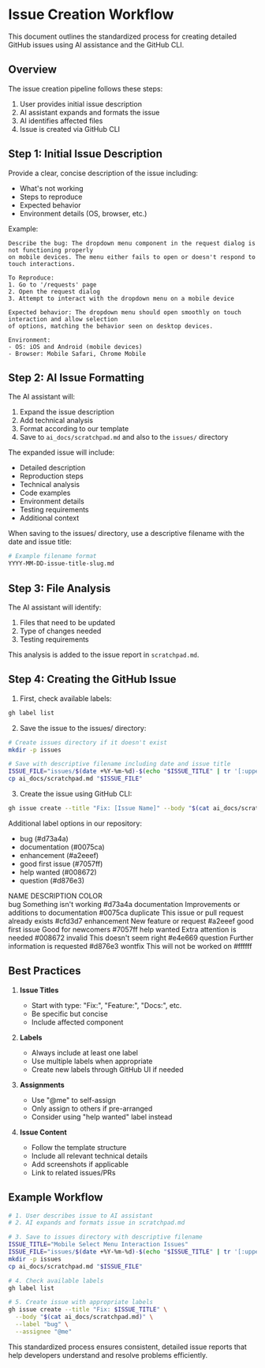 # Issue Creation Workflow

This document outlines the standardized process for creating detailed GitHub issues using AI assistance and the GitHub CLI.

## Overview

The issue creation pipeline follows these steps:
1. User provides initial issue description
2. AI assistant expands and formats the issue
3. AI identifies affected files
4. Issue is created via GitHub CLI

## Step 1: Initial Issue Description

Provide a clear, concise description of the issue including:
- What's not working
- Steps to reproduce
- Expected behavior
- Environment details (OS, browser, etc.)

Example:
```
Describe the bug: The dropdown menu component in the request dialog is not functioning properly 
on mobile devices. The menu either fails to open or doesn't respond to touch interactions.

To Reproduce:
1. Go to '/requests' page
2. Open the request dialog
3. Attempt to interact with the dropdown menu on a mobile device

Expected behavior: The dropdown menu should open smoothly on touch interaction and allow selection
of options, matching the behavior seen on desktop devices.

Environment:
- OS: iOS and Android (mobile devices)
- Browser: Mobile Safari, Chrome Mobile
```

## Step 2: AI Issue Formatting

The AI assistant will:
1. Expand the issue description
2. Add technical analysis
3. Format according to our template
4. Save to `ai_docs/scratchpad.md` and also to the `issues/` directory

The expanded issue will include:
- Detailed description
- Reproduction steps
- Technical analysis
- Code examples
- Environment details
- Testing requirements
- Additional context

When saving to the issues/ directory, use a descriptive filename with the date and issue title:
```bash
# Example filename format
YYYY-MM-DD-issue-title-slug.md
```

## Step 3: File Analysis

The AI assistant will identify:
1. Files that need to be updated
2. Type of changes needed
3. Testing requirements

This analysis is added to the issue report in `scratchpad.md`.

## Step 4: Creating the GitHub Issue

1. First, check available labels:
```bash
gh label list
```

2. Save the issue to the issues/ directory:
```bash
# Create issues directory if it doesn't exist
mkdir -p issues

# Save with descriptive filename including date and issue title
ISSUE_FILE="issues/$(date +%Y-%m-%d)-$(echo "$ISSUE_TITLE" | tr '[:upper:]' '[:lower:]' | tr ' ' '-').md"
cp ai_docs/scratchpad.md "$ISSUE_FILE"
```

3. Create the issue using GitHub CLI:
```bash
gh issue create --title "Fix: [Issue Name]" --body "$(cat ai_docs/scratchpad.md)" --label "bug" --assignee "@me"
```

Additional label options in our repository:
- bug (#d73a4a)
- documentation (#0075ca)
- enhancement (#a2eeef)
- good first issue (#7057ff)
- help wanted (#008672)
- question (#d876e3)

NAME              DESCRIPTION                                 COLOR  
bug               Something isn't working                     #d73a4a
documentation     Improvements or additions to documentation  #0075ca
duplicate         This issue or pull request already exists   #cfd3d7
enhancement       New feature or request                      #a2eeef
good first issue  Good for newcomers                          #7057ff
help wanted       Extra attention is needed                   #008672
invalid           This doesn't seem right                     #e4e669
question          Further information is requested            #d876e3
wontfix           This will not be worked on                  #ffffff

## Best Practices

1. **Issue Titles**
   - Start with type: "Fix:", "Feature:", "Docs:", etc.
   - Be specific but concise
   - Include affected component

2. **Labels**
   - Always include at least one label
   - Use multiple labels when appropriate
   - Create new labels through GitHub UI if needed

3. **Assignments**
   - Use "@me" to self-assign
   - Only assign to others if pre-arranged
   - Consider using "help wanted" label instead

4. **Issue Content**
   - Follow the template structure
   - Include all relevant technical details
   - Add screenshots if applicable
   - Link to related issues/PRs

## Example Workflow

```bash
# 1. User describes issue to AI assistant
# 2. AI expands and formats issue in scratchpad.md

# 3. Save to issues directory with descriptive filename
ISSUE_TITLE="Mobile Select Menu Interaction Issues"
ISSUE_FILE="issues/$(date +%Y-%m-%d)-$(echo "$ISSUE_TITLE" | tr '[:upper:]' '[:lower:]' | tr ' ' '-').md"
mkdir -p issues
cp ai_docs/scratchpad.md "$ISSUE_FILE"

# 4. Check available labels
gh label list

# 5. Create issue with appropriate labels
gh issue create --title "Fix: $ISSUE_TITLE" \
  --body "$(cat ai_docs/scratchpad.md)" \
  --label "bug" \
  --assignee "@me"
```

This standardized process ensures consistent, detailed issue reports that help developers understand and resolve problems efficiently.
